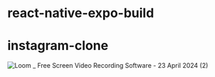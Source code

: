 # react-native-expo-build
# instagram-clone
![Loom _ Free Screen   Video Recording Software - 23 April 2024 (2)](https://user-images.githubusercontent.com/89373209/154541034-679cd7ef-c877-419b-9752-79a6c95ef362.gif)




